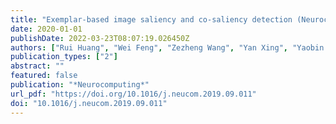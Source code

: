 ```yaml
---
title: "Exemplar-based image saliency and co-saliency detection (Neurocomputing, 2020)"
date: 2020-01-01
publishDate: 2022-03-23T08:07:19.026450Z
authors: ["Rui Huang", "Wei Feng", "Zezheng Wang", "Yan Xing", "Yaobin Zou"]
publication_types: ["2"]
abstract: ""
featured: false
publication: "*Neurocomputing*"
url_pdf: "https://doi.org/10.1016/j.neucom.2019.09.011"
doi: "10.1016/j.neucom.2019.09.011"
---
```



